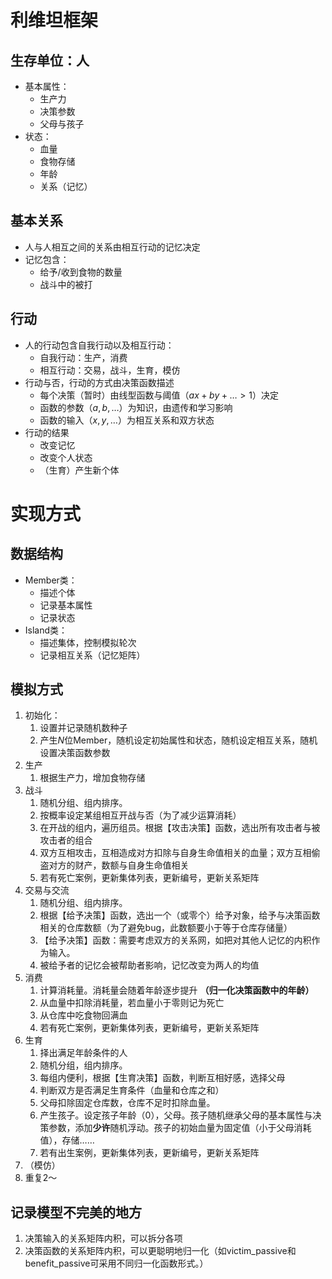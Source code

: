 # 利维坦框架

## 生存单位：人
- 基本属性：
  - 生产力
  - 决策参数
  - 父母与孩子
- 状态：
  - 血量
  - 食物存储
  - 年龄
  - 关系（记忆）

## 基本关系
- 人与人相互之间的关系由相互行动的记忆决定
- 记忆包含：
  - 给予/收到食物的数量
  - 战斗中的被打

## 行动
- 人的行动包含自我行动以及相互行动：
  - 自我行动：生产，消费
  - 相互行动：交易，战斗，生育，模仿
- 行动与否，行动的方式由决策函数描述
  - 每个决策（暂时）由线型函数与阈值（$ax + by + \dots>1$）决定
  - 函数的参数（$a, b, \dots$）为知识，由遗传和学习影响
  - 函数的输入（$x, y, \dots$）为相互关系和双方状态
- 行动的结果
  - 改变记忆
  - 改变个人状态
  - （生育）产生新个体

# 实现方式

## 数据结构
- Member类：
  - 描述个体
  - 记录基本属性
  - 记录状态
- Island类：
  - 描述集体，控制模拟轮次
  - 记录相互关系（记忆矩阵）

## 模拟方式
1. 初始化：
   1. 设置并记录随机数种子
   2. 产生$N$位Member，随机设定初始属性和状态，随机设定相互关系，随机设置决策函数参数
2. 生产
   1. 根据生产力，增加食物存储
3. 战斗
   1. 随机分组、组内排序。
   2. 按概率设定某组相互开战与否（为了减少运算消耗）
   3. 在开战的组内，遍历组员。根据【攻击决策】函数，选出所有攻击者与被攻击者的组合
   4. 双方互相攻击，互相造成对方扣除与自身生命值相关的血量；双方互相偷盗对方的财产，数额与自身生命值相关
   5. 若有死亡案例，更新集体列表，更新编号，更新关系矩阵
4. 交易与交流
   1. 随机分组、组内排序。
   2. 根据【给予决策】函数，选出一个（或零个）给予对象，给予与决策函数相关的仓库数额（为了避免bug，此数额要小于等于仓库存储量）
   3. 【给予决策】函数：需要考虑双方的关系网，如把对其他人记忆的内积作为输入。
   4. 被给予者的记忆会被帮助者影响，记忆改变为两人的均值
5. 消费
   1. 计算消耗量。消耗量会随着年龄逐步提升 **（归一化决策函数中的年龄）**
   2. 从血量中扣除消耗量，若血量小于零则记为死亡
   3. 从仓库中吃食物回满血
   4. 若有死亡案例，更新集体列表，更新编号，更新关系矩阵
6. 生育
   1. 择出满足年龄条件的人
   2. 随机分组，组内排序。
   3. 每组内便利，根据【生育决策】函数，判断互相好感，选择父母
   4. 判断双方是否满足生育条件（血量和仓库之和）
   5. 父母扣除固定仓库数，仓库不足时扣除血量。
   6. 产生孩子。设定孩子年龄（0），父母。孩子随机继承父母的基本属性与决策参数，添加**少许**随机浮动。孩子的初始血量为固定值（小于父母消耗值），存储……
   7. 若有出生案例，更新集体列表，更新编号，更新关系矩阵
7. （模仿）
8. 重复2～

## 记录模型不完美的地方
1. 决策输入的关系矩阵内积，可以拆分各项
2. 决策函数的关系矩阵内积，可以更聪明地归一化（如victim_passive和benefit_passive可采用不同归一化函数形式。）


